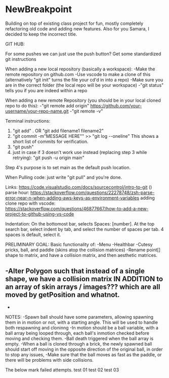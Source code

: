 # NewBreakpoint
Building on top of existing class project for fun, mostly completely refactoring old code and adding new features.
Also for you Samara, I decided to keep the incorrect title. 


GIT HUB:

For some pushes we can just use the push button?
Get some standardized git instructions

When adding a new local repository (basically a workspace):
-Make the remote repository on github.com
-Use vscode to make a clone of this (alternatively "git init" turns the file your cd'd in into a repo)
-Make sure you are in the correct folder (the local repo will be your workspace)
-"git status" tells you if you are indeed within a repo

When adding a new remote Repository (you should be in your local cloned repo to do this):
-"git remote add origin" https://github.com/your-username/your-repo-name.git
-"git remote -v"



Terminal instructions:
1. "git add" . OR "git add filename1 filename2"
2. "git commit -m"MESSAGE HERE""    >> "git log --oneline" This shows a short list of commits for verification.
3. "git push"
4. just in case if 3 doesn't work use instead (replacing step 3 while retrying): "git push -u origin main"

Step 4's purpose is to set main as the default push location.

When Pulling code:
just write "git pull" and you're done.

Links:
https://code.visualstudio.com/docs/sourcecontrol/intro-to-git ()
parse hour: https://stackoverflow.com/questions/22278748/zsh-parse-error-near-n-when-adding-aws-keys-as-environment-variables
adding clone repo with vscode: https://stackoverflow.com/questions/46877667/how-to-add-a-new-project-to-github-using-vs-code


Indentation: On the bottomost bar, selects Spaces: [number]. At the top search bar, select indent by tab, and select the number of spaces per tab. 4 spaces is default, select it.




PRELIMINARY GOAL:
Basic functionality of:
-Menu
-Healthbar
-Cutesy pricks, ball, and paddle (skins atop the collision matrices)
-Rename point[] shape to matrix, and have a collision matrix, and then aesthetic matrices.

-Alter Polygon such that instead of a single shape, we have a collision matrix IN ADDITION to an array of skin arrays / images??? which are all moved by getPosition and whatnot.
-
-

NOTES:
-Spawn ball should have some parameters, allowing spawning them in in motion or not, with a starting angle. This will be used to handle both respawning and cloninng
-In motion should be a ball variable, with a ball array being looped through, each ball's inmotion checked before moving and checking them.
-Ball death triggered when the ball array is empty.
-When a ball is cloned through a brick, the newly spawned ball should start off moving in the opposite direction of the original ball, in order to stop any issues,
-Make sure that the ball moves as fast as the paddle, or there will be problems with side collisions.





The below mark failed attempts.
test 01
test 02
test 03
